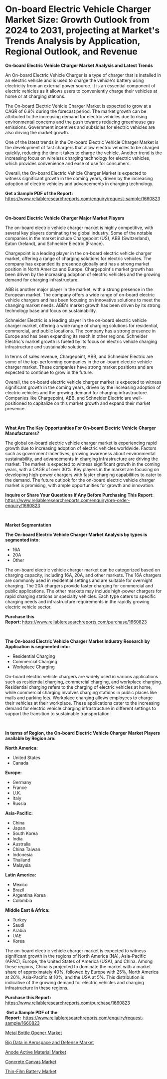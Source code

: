 <p><h1>On-board Electric Vehicle Charger Market Size: Growth Outlook from 2024 to 2031, projecting at Market's Trends Analysis by Application, Regional Outlook, and Revenue</h1></p><p><strong>On-board Electric Vehicle Charger Market Analysis and Latest Trends</strong></p>
<p><p>An On-board Electric Vehicle Charger is a type of charger that is installed in an electric vehicle and is used to charge the vehicle's battery using electricity from an external power source. It is an essential component of electric vehicles as it allows users to conveniently charge their vehicles at home or at charging stations.</p><p>The On-board Electric Vehicle Charger Market is expected to grow at a CAGR of 6.9% during the forecast period. The market growth can be attributed to the increasing demand for electric vehicles due to rising environmental concerns and the push towards reducing greenhouse gas emissions. Government incentives and subsidies for electric vehicles are also driving the market growth.</p><p>One of the latest trends in the On-board Electric Vehicle Charger Market is the development of fast chargers that allow electric vehicles to be charged quickly, reducing the time it takes to charge the vehicle. Another trend is the increasing focus on wireless charging technology for electric vehicles, which provides convenience and ease of use for consumers.</p><p>Overall, the On-board Electric Vehicle Charger Market is expected to witness significant growth in the coming years, driven by the increasing adoption of electric vehicles and advancements in charging technology.</p></p>
<p><strong>Get a Sample PDF of the Report:&nbsp;</strong> <a href="https://www.reliableresearchreports.com/enquiry/request-sample/1660823">https://www.reliableresearchreports.com/enquiry/request-sample/1660823</a></p>
<p>&nbsp;</p>
<p><strong>On-board Electric Vehicle Charger Major Market Players</strong></p>
<p><p>The on-board electric vehicle charger market is highly competitive, with several key players dominating the global industry. Some of the notable companies in the market include Chargepoint (US), ABB (Switzerland), Eaton (Ireland), and Schneider Electric (France).</p><p>Chargepoint is a leading player in the on-board electric vehicle charger market, offering a range of charging solutions for electric vehicles. The company has expanded its presence globally and has a strong market position in North America and Europe. Chargepoint's market growth has been driven by the increasing adoption of electric vehicles and the growing demand for charging infrastructure.</p><p>ABB is another major player in the market, with a strong presence in the European market. The company offers a wide range of on-board electric vehicle chargers and has been focusing on innovative solutions to meet the changing market needs. ABB's market growth has been driven by its strong technology base and focus on sustainability.</p><p>Schneider Electric is a leading player in the on-board electric vehicle charger market, offering a wide range of charging solutions for residential, commercial, and public locations. The company has a strong presence in Europe and has been expanding its reach in other regions. Schneider Electric's market growth is fueled by its focus on electric vehicle charging infrastructure and sustainable solutions.</p><p>In terms of sales revenue, Chargepoint, ABB, and Schneider Electric are some of the top-performing companies in the on-board electric vehicle charger market. These companies have strong market positions and are expected to continue to grow in the future.</p><p>Overall, the on-board electric vehicle charger market is expected to witness significant growth in the coming years, driven by the increasing adoption of electric vehicles and the growing demand for charging infrastructure. Companies like Chargepoint, ABB, and Schneider Electric are well-positioned to capitalize on this market growth and expand their market presence.</p></p>
<p>&nbsp;</p>
<p><strong>What Are The Key Opportunities For On-board Electric Vehicle Charger Manufacturers?</strong></p>
<p><p>The global on-board electric vehicle charger market is experiencing rapid growth due to increasing adoption of electric vehicles worldwide. Factors such as government incentives, growing awareness about environmental sustainability, and advancements in charging infrastructure are driving the market. The market is expected to witness significant growth in the coming years, with a CAGR of over 30%. Key players in the market are focusing on developing high-power chargers with faster charging capabilities to cater to the demand. The future outlook for the on-board electric vehicle charger market is promising, with ample opportunities for growth and innovation.</p></p>
<p><strong>Inquire or Share Your Questions If Any Before Purchasing This Report:</strong> <a href="https://www.reliableresearchreports.com/enquiry/pre-order-enquiry/1660823">https://www.reliableresearchreports.com/enquiry/pre-order-enquiry/1660823</a></p>
<p>&nbsp;</p>
<p><strong>Market Segmentation</strong></p>
<p><strong>The On-board Electric Vehicle Charger Market Analysis by types is segmented into:</strong></p>
<p><ul><li>16A</li><li>20A</li><li>Other</li></ul></p>
<p><p>The on-board electric vehicle charger market can be categorized based on charging capacity, including 16A, 20A, and other markets. The 16A chargers are commonly used in residential settings and are suitable for overnight charging. The 20A chargers provide faster charging for commercial and public applications. The other markets may include high-power chargers for rapid charging stations or specialty vehicles. Each type caters to specific charging needs and infrastructure requirements in the rapidly growing electric vehicle sector.</p></p>
<p><strong>Purchase this Report:&nbsp;</strong><a href="https://www.reliableresearchreports.com/purchase/1660823">https://www.reliableresearchreports.com/purchase/1660823</a></p>
<p>&nbsp;</p>
<p><strong>The On-board Electric Vehicle Charger Market Industry Research by Application is segmented into:</strong></p>
<p><ul><li>Residential Charging</li><li>Commercial Charging</li><li>Workplace Charging</li></ul></p>
<p><p>On-board electric vehicle chargers are widely used in various applications such as residential charging, commercial charging, and workplace charging. Residential charging refers to the charging of electric vehicles at home, while commercial charging involves charging stations in public places like malls and parking lots. Workplace charging allows employees to charge their vehicles at their workplace. These applications cater to the increasing demand for electric vehicle charging infrastructure in different settings to support the transition to sustainable transportation.</p></p>
<p>&nbsp;</p>
<p><strong>In terms of Region, the On-board Electric Vehicle Charger Market Players available by Region are:</strong></p>
<p>
    <p> <strong> North America: </strong>
        <ul>
            <li>United States</li>
            <li>Canada</li>
        </ul>
        </p> 
    <p> <strong> Europe: </strong>
        <ul>
            <li>Germany</li>
            <li>France</li>
            <li>U.K.</li>
            <li>Italy</li>
            <li>Russia</li>
        </ul>
        </p> 
    <p> <strong> Asia-Pacific: </strong>
        <ul>
            <li>China</li>
            <li>Japan</li>
            <li>South Korea</li>
            <li>India</li>
            <li>Australia</li>
            <li>China Taiwan</li>
            <li>Indonesia</li>
            <li>Thailand</li>
            <li>Malaysia</li>
        </ul>
        </p> 
    <p> <strong> Latin America: </strong>
        <ul>
            <li>Mexico</li>
            <li>Brazil</li>
            <li>Argentina Korea</li>
            <li>Colombia</li>
        </ul>
        </p> 
    <p> <strong> Middle East & Africa: </strong>
        <ul>
            <li>Turkey</li>
            <li>Saudi</li>
            <li>Arabia</li>
            <li>UAE</li>
            <li>Korea</li>
        </ul>
    </p>
    </p>
<p><p>The on-board electric vehicle charger market is expected to witness significant growth in the regions of North America (NA), Asia-Pacific (APAC), Europe, the United States of America (USA), and China. Among these regions, China is projected to dominate the market with a market share of approximately 40%, followed by Europe with 25%, North America at 20%, Asia-Pacific at 10%, and the USA at 5%. This distribution is indicative of the growing demand for electric vehicles and charging infrastructure in these regions.</p></p>
<p><strong>Purchase this Report: </strong><a href="https://www.reliableresearchreports.com/purchase/1660823">https://www.reliableresearchreports.com/purchase/1660823</a></p>
<p>&nbsp;<strong>Get a Sample PDF of the Report:&nbsp;&nbsp;</strong><a href="https://www.reliableresearchreports.com/enquiry/request-sample/1660823">https://www.reliableresearchreports.com/enquiry/request-sample/1660823</a></p>
<p><strong></strong></p>
<p><p><a href="https://gamy-alyssum-396.notion.site/Global-Metal-Bottle-Opener-Market-Size-and-Market-Trends-Insights-and-Projections-from-2024-to-2031-526ece4e9ed44f83b2ef3b4b8dcb1701">Metal Bottle Opener Market</a></p><p><a href="https://natural-crush-b99.notion.site/Big-Data-in-Aerospace-and-Defense-Market-Research-Report-The-Key-To-Successful-Business-Strategy-Fo-4bfebf2481714373b5ed295a3684bee4">Big Data in Aerospace and Defense Market</a></p><p><a href="https://view.publitas.com/reportprime-1/anode-active-material-market-size-2024-2031-global-industrial-analysis-key-geographical-regions-market-share-top-key-players-product-types-and-forecast-research-report/">Anode Active Material Market</a></p><p><a href="https://view.publitas.com/reportprime-1/concrete-canvas-market-size-growth-outlook-from-2024-to-2031-projecting-at-markets-trends-analysis-by-application-regional-outlook-and-revenue/">Concrete Canvas Market</a></p><p><a href="https://boundless-drawbridge-702.notion.site/Thin-Film-Battery-Market-Growth-Market-Trends-COVID-19-Impact-and-Forecasts-for-period-from-2024--97efa8d28f85484f91901943f0ffd467">Thin-Film Battery Market</a></p></p>